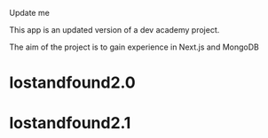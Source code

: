 Update me

This app is an updated version of a dev academy project.

The aim of the project is to gain experience in Next.js and MongoDB
# lostandfound2.0
# lostandfound2.1
